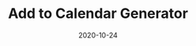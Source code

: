 ---
title: Add to Calendar Generator
projectLink: https://addtocal.sznm.dev
repoLink: https://github.com/sozonome/add-to-calendar-generator
description: Add to Calendar link / button generator.
date: "2020-10-24"
icon: "/app_icons/add-to-calendar.svg"
thumbnail: "/app_preview/add-to-calendar.png"
thumbnailDark: "/app_preview/add-to-calendar-dark.png"
featured: true
highlight: true
sznmApps: true
appStoreLink:
playStoreLink:
stacks:
  - nextjs
  - chakra-ui
---